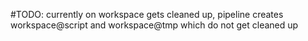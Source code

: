 #TODO: currently on workspace gets cleaned up, pipeline creates workspace@script and workspace@tmp which do not get cleaned up
